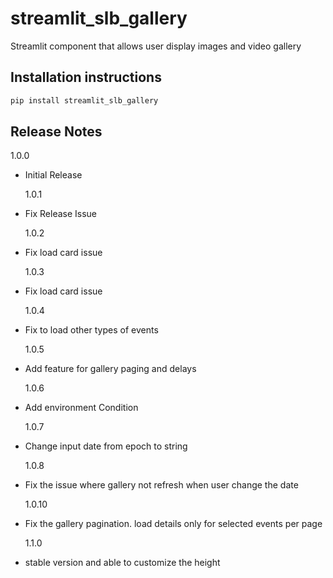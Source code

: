 # streamlit_slb_gallery

Streamlit component that allows user display images and video gallery

## Installation instructions

```sh
pip install streamlit_slb_gallery
```

## Release Notes

1.0.0

- Initial Release

  1.0.1

- Fix Release Issue

  1.0.2

- Fix load card issue

  1.0.3

- Fix load card issue

  1.0.4

- Fix to load other types of events

  1.0.5

- Add feature for gallery paging and delays

  1.0.6

- Add environment Condition

  1.0.7

- Change input date from epoch to string

  1.0.8

- Fix the issue where gallery not refresh when user change the date

  1.0.10

- Fix the gallery pagination. load details only for selected events per page

  1.1.0

- stable version and able to customize the height
